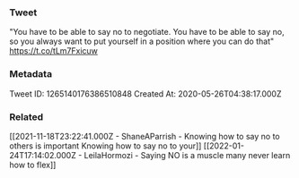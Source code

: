 ### Tweet
"You have to be able to say no to negotiate. You have to be able to say no, so you always want to put yourself in a position where you can do that" https://t.co/tLm7Fxicuw

### Metadata
Tweet ID: 1265140176386510848
Created At: 2020-05-26T04:38:17.000Z

### Related
[[2021-11-18T23:22:41.000Z - ShaneAParrish - Knowing how to say no to others is important Knowing how to say no to your]]
[[2022-01-24T17:14:02.000Z - LeilaHormozi - Saying NO is a muscle many never learn how to flex]]


